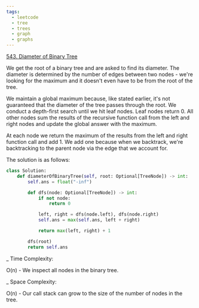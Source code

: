 ```yaml
---
tags:
  - leetcode
  - tree
  - trees
  - graph
  - graphs
---
```


<a href="https://leetcode.com/problems/diameter-of-binary-tree/">543. Diameter
of Binary Tree</a>

We get the root of a binary tree and are asked to find its diameter. The
diameter is determined by the number of edges between two nodes - we're looking
for the maximum and it doesn't even have to be from the root of the tree.

We maintain a global maximum because, like stated earlier, it's not guaranteed
that the diameter of the tree passes through the root. We conduct a depth-first
search until we hit leaf nodes. Leaf nodes return 0. All other nodes sum the
results of the recursive function call from the left and right nodes and update
the global answer with the maximum.

At each node we return the maximum of the results from the left and right
function call and add 1. We add one because when we backtrack, we're
backtracking to the parent node via the edge that we account for.

The solution is as follows:

```python
class Solution:
    def diameterOfBinaryTree(self, root: Optional[TreeNode]) -> int:
        self.ans = float("-inf")

        def dfs(node: Optional[TreeNode]) -> int:
            if not node:
                return 0

            left, right = dfs(node.left), dfs(node.right)
            self.ans = max(self.ans, left + right)

            return max(left, right) + 1

        dfs(root)
        return self.ans
```

\_ Time Complexity:

O(n) - We inspect all nodes in the binary tree.

\_ Space Complexity:

O(n) - Our call stack can grow to the size of the number of nodes in the tree.
